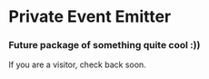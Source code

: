 # Private Event Emitter

### Future package of something quite cool :))

If you are a visitor, check back soon.
